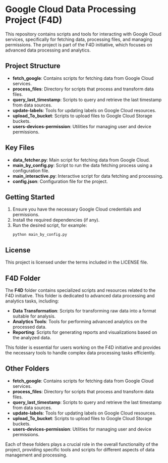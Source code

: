 # Google Cloud Data Processing Project (F4D)

This repository contains scripts and tools for interacting with Google Cloud services, specifically for fetching data, processing files, and managing permissions. The project is part of the F4D initiative, which focuses on advanced data processing and analytics.

## Project Structure

- **fetch_google**: Contains scripts for fetching data from Google Cloud services.
- **process_files**: Directory for scripts that process and transform data files.
- **query_last_timestamp**: Scripts to query and retrieve the last timestamp from data sources.
- **update-labels**: Tools for updating labels on Google Cloud resources.
- **upload_To_bucket**: Scripts to upload files to Google Cloud Storage buckets.
- **users-devices-permission**: Utilities for managing user and device permissions.

## Key Files

- **data_fetcher.py**: Main script for fetching data from Google Cloud.
- **main_by_config.py**: Script to run the data fetching process using a configuration file.
- **main_interactive.py**: Interactive script for data fetching and processing.
- **config.json**: Configuration file for the project.

## Getting Started

1. Ensure you have the necessary Google Cloud credentials and permissions.
2. Install the required dependencies (if any).
3. Run the desired script, for example:
   ```
   python main_by_config.py
   ```

## License

This project is licensed under the terms included in the LICENSE file.

## F4D Folder

The **F4D** folder contains specialized scripts and resources related to the F4D initiative. This folder is dedicated to advanced data processing and analytics tasks, including:

- **Data Transformation**: Scripts for transforming raw data into a format suitable for analysis.
- **Analytics Tools**: Tools for performing advanced analytics on the processed data.
- **Reporting**: Scripts for generating reports and visualizations based on the analyzed data.

This folder is essential for users working on the F4D initiative and provides the necessary tools to handle complex data processing tasks efficiently.

## Other Folders

- **fetch_google**: Contains scripts for fetching data from Google Cloud services.
- **process_files**: Directory for scripts that process and transform data files.
- **query_last_timestamp**: Scripts to query and retrieve the last timestamp from data sources.
- **update-labels**: Tools for updating labels on Google Cloud resources.
- **upload_To_bucket**: Scripts to upload files to Google Cloud Storage buckets.
- **users-devices-permission**: Utilities for managing user and device permissions.

Each of these folders plays a crucial role in the overall functionality of the project, providing specific tools and scripts for different aspects of data management and processing.